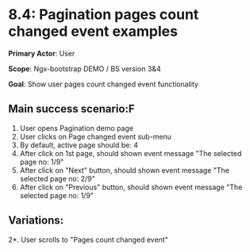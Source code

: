 8.4: Pagination pages count changed event examples
==============================================

 **Primary Actor**: User 
 
 **Scope**: Ngx-bootstrap DEMO / BS version 3&4
 
 **Goal**: Show user pages count changed event functionality
 
 Main success scenario:F
----------------------

 1. User opens Pagination demo page
 2. User clicks on Page changed event sub-menu
 3. By default, active page should be: 4
 4. After click on 1st page, should shown event message "The selected page no: 1/9"
 5. After click on "Next" button, should shown event message "The selected page no: 2/9"
 6. After click on "Previous" button, should shown event message "The selected page no: 1/9"
 
 Variations:
 ----------
 
 2*. User scrolls to "Pages count changed event"

